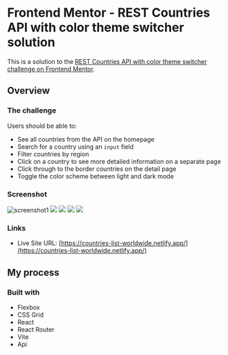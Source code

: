 # Frontend Mentor - REST Countries API with color theme switcher solution

This is a solution to the [REST Countries API with color theme switcher challenge on Frontend Mentor](https://www.frontendmentor.io/challenges/rest-countries-api-with-color-theme-switcher-5cacc469fec04111f7b848ca).

## Overview

### The challenge

Users should be able to:

- See all countries from the API on the homepage
- Search for a country using an `input` field
- Filter countries by region
- Click on a country to see more detailed information on a separate page
- Click through to the border countries on the detail page
- Toggle the color scheme between light and dark mode

### Screenshot

![![screenshot1](https://github.com/nanatotibadze/countries/assets/106735126/e8b26476-2052-4f3b-9e5e-29212317acfa)](./screenshot.jpg)
![](![screenshot1](https://github.com/nanatotibadze/countries/assets/106735126/eb55e4d3-17c0-4ecd-9e5a-18b68d022016)
)
![](./screenshot.jpg)
![](./screenshot.jpg)
![](./screenshot.jpg)

### Links

- Live Site URL: [https://countries-list-worldwide.netlify.app/](https://countries-list-worldwide.netlify.app/)

## My process

### Built with

- Flexbox
- CSS Grid
- React
- React Router
- Vite
- Api
